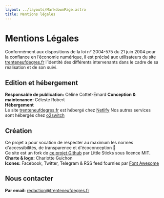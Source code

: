 ```yaml
---
layout: ../layouts/MarkdownPage.astro
title: Mentions légales
---
```

# Mentions Légales
Conformément aux dispositions de la loi n° 2004-575 du 21 juin 2004 pour la confiance en l’économie numérique, il est précisé aux utilisateurs du site [trenteneufdegres.fr](https://trenteneufdegres.fr) l’identité des différents intervenants dans le cadre de sa réalisation et de son suivi.

## Edition et hébergement
**Responsable de publication:** Céline Cottet-Emard 
**Conception & maintenance:** Céleste Robert  
**Hébergement**  
Le site [trenteneufdegres.fr](https://trenteneufdegres.fr) est hébergé chez [Netlify](https://www.netlify.com/gdpr-ccpa/)
Nos autres services sont hébergés chez [o2switch](https://www.o2switch.fr/du-rgpd.pdf)

## Création
Ce projet a pour vocation de respecter au maximum les normes d'accessibilités, de transparence et d'écoconception 🌱  
Ce site est un fork de [ce projet Github](https://github.com/littlesticks/astro-sanity-minimal-starter) par Little Sticks sous licence MIT.  
**Charte & logo:** Charlotte Guichon  
**Icones:** Facebook, Twitter, Telegram & RSS feed fournies par [Font Awesome](https://fontawesome.com/)

## Nous contacter
**Par email:** redaction@trenteneufdegres.fr